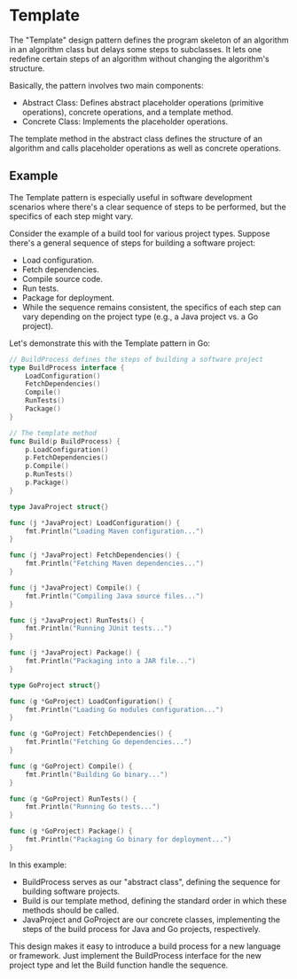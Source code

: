 # Template

The "Template" design pattern defines the program skeleton of an algorithm in an algorithm class but delays some steps to subclasses. It lets one redefine certain steps of an algorithm without changing the algorithm's structure.

Basically, the pattern involves two main components:

 - Abstract Class: Defines abstract placeholder operations (primitive operations), concrete operations, and a template method.
 - Concrete Class: Implements the placeholder operations.

The template method in the abstract class defines the structure of an algorithm and calls placeholder operations as well as concrete operations.

## Example

The Template pattern is especially useful in software development scenarios where there's a clear sequence of steps to be performed, but the specifics of each step might vary.

Consider the example of a build tool for various project types. Suppose there's a general sequence of steps for building a software project:

 - Load configuration.
 - Fetch dependencies.
 - Compile source code.
 - Run tests.
 - Package for deployment.
 - While the sequence remains consistent, the specifics of each step can vary depending on the project type (e.g., a Java project vs. a Go project).

Let's demonstrate this with the Template pattern in Go:

```go
// BuildProcess defines the steps of building a software project
type BuildProcess interface {
	LoadConfiguration()
	FetchDependencies()
	Compile()
	RunTests()
	Package()
}

// The template method
func Build(p BuildProcess) {
	p.LoadConfiguration()
	p.FetchDependencies()
	p.Compile()
	p.RunTests()
	p.Package()
}

type JavaProject struct{}

func (j *JavaProject) LoadConfiguration() {
	fmt.Println("Loading Maven configuration...")
}

func (j *JavaProject) FetchDependencies() {
	fmt.Println("Fetching Maven dependencies...")
}

func (j *JavaProject) Compile() {
	fmt.Println("Compiling Java source files...")
}

func (j *JavaProject) RunTests() {
	fmt.Println("Running JUnit tests...")
}

func (j *JavaProject) Package() {
	fmt.Println("Packaging into a JAR file...")
}

type GoProject struct{}

func (g *GoProject) LoadConfiguration() {
	fmt.Println("Loading Go modules configuration...")
}

func (g *GoProject) FetchDependencies() {
	fmt.Println("Fetching Go dependencies...")
}

func (g *GoProject) Compile() {
	fmt.Println("Building Go binary...")
}

func (g *GoProject) RunTests() {
	fmt.Println("Running Go tests...")
}

func (g *GoProject) Package() {
	fmt.Println("Packaging Go binary for deployment...")
}
```

In this example:

 - BuildProcess serves as our "abstract class", defining the sequence for building software projects.
 - Build is our template method, defining the standard order in which these methods should be called.
 - JavaProject and GoProject are our concrete classes, implementing the steps of the build process for Java and Go projects, respectively.

This design makes it easy to introduce a build process for a new language or framework. Just implement the BuildProcess interface for the new project type and let the Build function handle the sequence.
